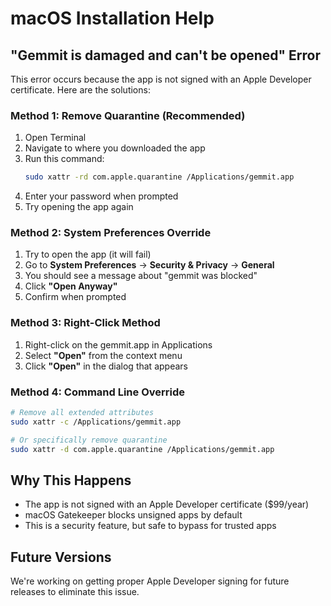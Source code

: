 # macOS Installation Help

## "Gemmit is damaged and can't be opened" Error

This error occurs because the app is not signed with an Apple Developer certificate. Here are the solutions:

### Method 1: Remove Quarantine (Recommended)
1. Open Terminal
2. Navigate to where you downloaded the app
3. Run this command:
   ```bash
   sudo xattr -rd com.apple.quarantine /Applications/gemmit.app
   ```
4. Enter your password when prompted
5. Try opening the app again

### Method 2: System Preferences Override
1. Try to open the app (it will fail)
2. Go to **System Preferences** → **Security & Privacy** → **General**
3. You should see a message about "gemmit was blocked"
4. Click **"Open Anyway"**
5. Confirm when prompted

### Method 3: Right-Click Method
1. Right-click on the gemmit.app in Applications
2. Select **"Open"** from the context menu
3. Click **"Open"** in the dialog that appears

### Method 4: Command Line Override
```bash
# Remove all extended attributes
sudo xattr -c /Applications/gemmit.app

# Or specifically remove quarantine
sudo xattr -d com.apple.quarantine /Applications/gemmit.app
```

## Why This Happens
- The app is not signed with an Apple Developer certificate ($99/year)
- macOS Gatekeeper blocks unsigned apps by default
- This is a security feature, but safe to bypass for trusted apps

## Future Versions
We're working on getting proper Apple Developer signing for future releases to eliminate this issue.